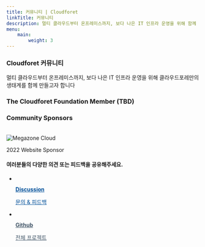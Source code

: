 ```yaml
---
title: 커뮤니티 | Cloudforet
linkTitle: 커뮤니티
description: 멀티 클라우드부터 온프레미스까지, 보다 나은 IT 인프라 운영을 위해 함께 멀티 클라우드 생태계를 구축합니다.
menu:
    main:
        weight: 3
---
```

<div class="inner">
    <section class="about-community">
        <h3>Cloudforet 커뮤니티</h3>
        <p>멀티 클라우드부터 온프레미스까지,</span> 보다 나은 IT 인프라 운영을 위해 클라우드포레만의 생태계를 함께 만들고자 합니다</p>
    </section>
    <section class="about-community">
        <h3>The Cloudforet Foundation Member (TBD)</h3>
    </section>
     <section class="about-community">
        <h3>Community Sponsors</h3>
	<br>
	<img src="/images/community/mzcloud-logo.png" alt="Megazone Cloud">
        <p>2022 Website Sponsor</p>
    </section>
    <section class="community-channels">
        <h4>여러분들의 다양한 의견 또는 피드백을 공유해주세요.</h4>
        <ul class="channels-list">
            <li class="channel-item">
                <a href="https://github.com/cloudforet-io/community/discussions" style="color:#004F99;" target="_blank" class="channel-link">
                    <figure class="channel-icon"><img src="/images/community/img_forum.png" alt=""></figure>
                    <strong class="channel-name">Discussion</strong>
                    <p class="channel-description">문의 & 피드백</p>
                </a>
            </li>
            <li class="channel-item">
                <a href="https://github.com/cloudforet-io" style="color:#415567;" target="_blank" class="channel-link">
                    <figure class="channel-icon"><img src="/images/community/img_github.png" alt=""></figure>
                    <strong class="channel-name">Github</strong>
                    <p class="channel-description">전체 프로젝트</p>
                </a>
            </li>
        </ul>
    </section>
</div>


